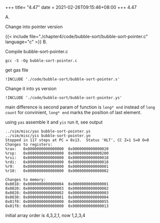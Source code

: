 +++
title= "4.47"
date = 2021-02-26T09:15:46+08:00
+++
4.47

A.

Change into pointer version

{{< include file="./chapter4/code/bubble-sort/bubble-sort-pointer.c" language="c" >}}
B.

Compile bubble-sort-pointer.c

    gcc -S -Og bubble-sort-pointer.c

get gas file

```gas
!INCLUDE './code/bubble-sort/bubble-sort-pointer.s'
```

Change it into ys version

```ys
!INCLUDE './code/bubble-sort/bubble-sort-pointer.ys'
```

main difference is second param of function is `long* end` instead of
`long count` for convinient, `long* end` marks the position of last element.

using `yas` assemble it and `yis` run it, see output

    ../sim/misc/yas bubble-sort-pointer.ys
    ../sim/misc/yis bubble-sort-pointer.yo
    Stopped in 117 steps at PC = 0x13.  Status 'HLT', CC Z=1 S=0 O=0
    Changes to registers:
    %rax:	0x0000000000000000	0x0000000000000020
    %rsp:	0x0000000000000000	0x0000000000000200
    %rsi:	0x0000000000000000	0x0000000000000018
    %rdi:	0x0000000000000000	0x0000000000000018
    %r9:	0x0000000000000000	0x0000000000000001
    %r10:	0x0000000000000000	0x0000000000000002

    Changes to memory:
    0x0018:	0x0000000000000004	0x0000000000000001
    0x0020:	0x0000000000000003	0x0000000000000002
    0x0028:	0x0000000000000002	0x0000000000000003
    0x0030:	0x0000000000000001	0x0000000000000004
    0x01f0:	0x0000000000000000	0x0000000000000055
    0x01f8:	0x0000000000000000	0x0000000000000013

initial array order is 4,3,2,1, now 1,2,3,4
